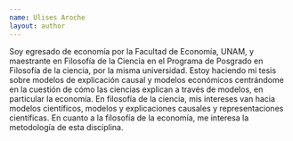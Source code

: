 ```yaml
---
name: Ulises Aroche
layout: author
---
```

Soy egresado de economía por la Facultad de Economía, UNAM, y maestrante en Filosofía de la Ciencia en el Programa de Posgrado en Filosofía de la ciencia, por la misma universidad. Estoy haciendo mi tesis sobre modelos de explicación causal y modelos económicos centrándome en la cuestión de cómo las ciencias explican a través de modelos, en particular la economía. En filosofía de la ciencia, mis intereses van hacia modelos científicos, modelos y explicaciones causales y representaciones científicas. En cuanto a la filosofía de la economía, me interesa la metodología de esta disciplina.
